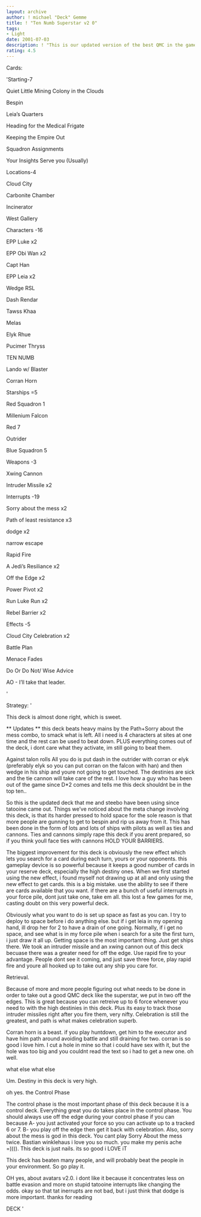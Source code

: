 ```yaml
---
layout: archive
author: ! michael "Deck" Gemme
title: ! "Ten Numb Superstar v2 0"
tags:
- Light
date: 2001-07-03
description: ! "This is our updated version of the best QMC in the game, based off klammrodts FIRST qmc."
rating: 4.5
---
```

Cards: 

'Starting-7

Quiet Little Mining Colony in the Clouds

Bespin

Leia’s Quarters

Heading for the Medical Frigate

Keeping the Empire Out

Squadron Assignments

Your Insights Serve you (Usually)


Locations-4

Cloud City

Carbonite Chamber

Incinerator

West Gallery


Characters -16

EPP Luke x2

EPP Obi Wan x2

Capt Han

EPP Leia x2

Wedge RSL

Dash Rendar

Tawss Khaa

Melas

Elyk Rhue

Pucimer Thryss

TEN NUMB

Lando w/ Blaster 

Corran Horn


Starships =5

Red Squadron 1

Millenium Falcon

Red 7

Outrider

Blue Squadron 5


Weapons -3

Xwing Cannon

Intruder Missile x2


Interrupts -19

Sorry about the mess x2

Path of least resistance x3

dodge x2

narrow escape

Rapid Fire

A Jedi’s Resiliance x2

Off the Edge x2

Power Pivot x2

Run Luke Run x2

Rebel Barrier x2


Effects -5

Cloud City Celebration x2

Battle Plan

Menace Fades

Do Or Do Not/ Wise Advice


AO - I’ll take that leader.

'

Strategy: '

This deck is almost done right, which is sweet.


** Updates ** this deck beats heavy mains by the Path+Sorry about the mess combo, to smack what is left.  All i need is 4 characters at sites at one time and the rest can be used to beat down. PLUS everything comes out of the deck, i dont care what they activate, im still going to beat them.


Against talon rolls All you do is put dash in the outrider with corran or elyk (preferably elyk so you can put corran on the falcon with han) and then wedge in his ship and youre not going to get touched.  The destinies are sick and the tie cannon will take care of the rest.  I love how a guy who has been out of the game since D*2 comes and tells me this deck shouldnt be in the top ten.. 


So this is the updated deck that me and steebo have been using since tatooine came out.  Things we’ve noticed about the meta change involving this deck, is that its harder pressed to hold space for the sole reason is that more people are gunning to get to bespin and rip us away from it.  This has been done in the form of lots and lots of ships with pilots as well as ties and cannons.  Ties and cannons simply rape this deck if you arent prepared, so if you think youll face ties with cannons HOLD YOUR BARRIERS.


The biggest improvement for this deck is obviously the new effect which lets you search for a card during each turn, yours or your opponents.  this gameplay device is so powerful because it keeps a good number of cards in your reserve deck, especially the high destiny ones.  When we first started using the new effect, i found myself not drawing up at all and only using the new effect to get cards.  this is a big mistake.  use the ability to see if there are cards available that you want.  if there are a bunch of useful interrupts in your force pile, dont just take one, take em all.  this lost a few games for me, casting doubt on this very powerful deck.


Obviously what you want to do is set up space as fast as you can.  I try to deploy to space before i do anything else. but if i get leia in my opening hand, ill drop her for 2 to have a drain of one going.  Normally, if i get no space, and see what is in my force pile when i search for a site the first turn, i just draw it all up.  Getting space is the most important thing.  Just get ships there.  We took an intruder missile and an xwing cannon out of this deck becuase there was a greater need for off the edge.  Use rapid fire to your advantage.  People dont see it coming, and just save three force, play rapid fire and youre all hooked up to take out any ship you care for.


Retrieval.

Because of more and more people figuring out what needs to be done in order to take out a good QMC deck like the superstar, we put in two off the edges.  This is great because you can retreive up to 6 force whenever you need to with the high destinies in this deck.  Plus its easy to track those intruder missiles right after you fire them, very nifty.  Celebration is still the greatest, and path is what makes celebration superb.


Corran horn is a beast.  if you play huntdown, get him to the executor and have him path around avoiding battle and still draining for two.  corran is so good i love him.  I cut a hole in mine so that i could have sex with it, but the hole was too big and you couldnt read the text so i had to get a new one.  oh well.


what else what else


Um.  Destiny in this deck is very high.


oh yes. the Control Phase


The control phase is the most important phase of this deck because it is a control deck.  Everything great you do takes place in the control phase.  You should always use off the edge during your control phase if you can because A- you just activated your force so you can activate up to a tracked 6 or 7.  B- you play off the edge then get it back with celebration.  Also, sorry about the mess is god in this deck.  You cant play Sorry About the mess twice.  Bastian winklehaus i love you so much.  you make my penis ache =)))).  This deck is just nails.  its so good i LOVE iT


This deck has beaten many people, and will probably beat the people in your environment.  So go play it.


OH yes, about avatars v2.0.  i dont like it because it concentrates less on battle evasion and more on stupid tatooine interrupts like changing the odds.  okay so that tat inerrupts are not bad, but i just think that dodge is more important.  thanks for reading


DECK   '